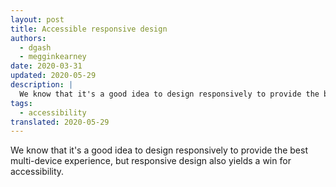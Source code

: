 ```yaml
---
layout: post
title: Accessible responsive design
authors:
  - dgash
  - megginkearney
date: 2020-03-31
updated: 2020-05-29
description: |
  We know that it's a good idea to design responsively to provide the best multi-device experience, but responsive design also yields a win for accessibility.
tags:
  - accessibility
translated: 2020-05-29
---
```


We know that it's a good idea to design responsively to provide the best multi-device experience,
but responsive design also yields a win for accessibility.
